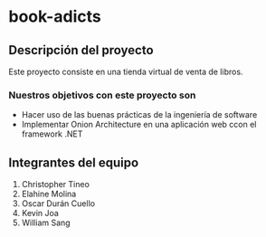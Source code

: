 # book-adicts

## Descripción del proyecto
Este proyecto consiste en una tienda virtual de venta de libros. 

### Nuestros objetivos con este proyecto son
+ Hacer uso de las buenas prácticas de la ingeniería de software
+ Implementar Onion Architecture en una aplicación web ccon el framework .NET

## Integrantes del equipo

1. Christopher Tineo
2. Elahine Molina
3. Oscar Durán Cuello
4. Kevin Joa
5. William Sang